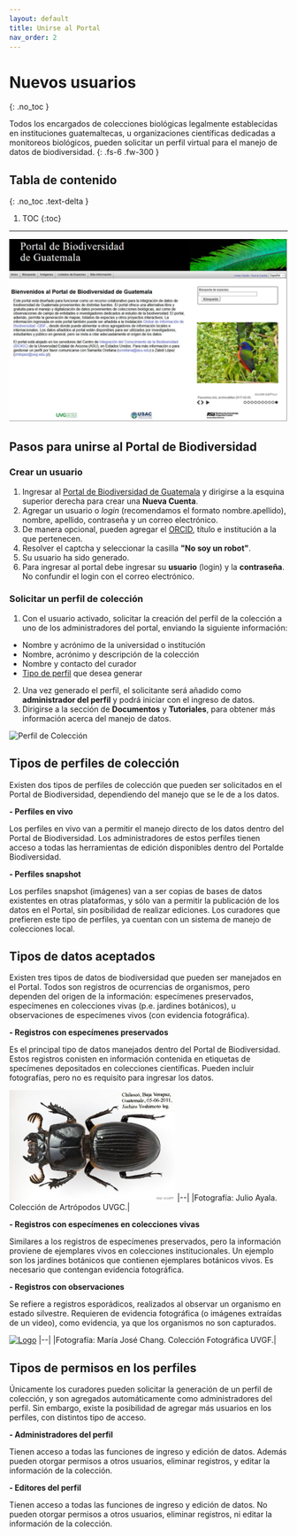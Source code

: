 ```yaml
---
layout: default
title: Unirse al Portal
nav_order: 2
---
```


# Nuevos usuarios
{: .no_toc }


Todos los encargados de colecciones biológicas legalmente establecidas en instituciones guatemaltecas, u organizaciones científicas dedicadas a monitoreos biológicos, pueden solicitar un perfil virtual para el manejo de datos de biodiversidad. 
{: .fs-6 .fw-300 }



## Tabla de contenido
{: .no_toc .text-delta }

1. TOC
{:toc}

---
<img src="https://github.com/GuatemalaPortal/guatemalaportal.github.io/blob/main/static/portal/Portal.jpg?raw=true" alt="Portal" >

## Pasos para unirse al Portal de Biodiversidad

### Crear un usuario

1. Ingresar al [Portal de Biodiversidad de Guatemala](https://biodiversidad.gt) y dirigirse a la esquina superior derecha para crear una **Nueva Cuenta**.
2. Agregar un usuario o _login_ (recomendamos el formato nombre.apellido), nombre, apellido, contraseña y un correo electrónico.
3. De manera opcional, pueden agregar el [ORCID](https://orcid.org), título e institución a la que pertenecen.
4. Resolver el captcha y seleccionar la casilla **"No soy un robot"**.
5. Su usuario ha sido generado.
6. Para ingresar al portal debe ingresar su **usuario** (login) y la **contraseña**. No confundir el login con el correo electrónico.


### Solicitar un perfil de colección

1. Con el usuario activado, solicitar la creación del perfil de la colección a uno de los administradores del portal, enviando la siguiente información: 
- Nombre y acrónimo de la universidad o institución 
- Nombre, acrónimo y descripción de la colección
- Nombre y contacto del curador
- [Tipo de perfil](#tipos-de-perfiles-de-colección) que desea generar

2. Una vez generado el perfil, el solicitante será añadido como **administrador del perfil** y podrá iniciar con el ingreso de datos.
3. Dirigirse a la sección de **Documentos** y **Tutoriales**, para obtener más información acerca del manejo de datos. 

<img src="https://github.com/GuatemalaPortal/guatemalaportal.github.io/blob/main/static/portal/PerfilColecci%C3%B3n.jpg?raw=true" alt="Perfil de Colección" >


## Tipos de perfiles de colección

Existen dos tipos de perfiles de colección que pueden ser solicitados en el Portal de Biodiversidad, dependiendo del manejo que se le de a los datos.

**- Perfiles en vivo**

Los perfiles en vivo van a permitir el manejo directo de los datos dentro del Portal de Biodiversidad. Los administradores de estos perfiles tienen acceso a todas las herramientas de edición disponibles dentro del Portalde Biodiversidad.

**- Perfiles snapshot**

Los perfiles snapshot (imágenes) van a ser copias de bases de datos existentes en otras plataformas, y sólo van a permitir la publicación de los datos en el Portal, sin posibilidad de realizar ediciones. Los curadores que prefieren este tipo de perfiles, ya cuentan con un sistema de manejo de colecciones local.

## Tipos de datos aceptados

Existen tres tipos de datos de biodiversidad que pueden ser manejados en el Portal. Todos son registros de ocurrencias de organismos, pero dependen del origen de la información: especímenes preservados, especímenes en colecciones vivas (p.e. jardines botánicos), u observaciones de especímenes vivos (con evidencia fotográfica).

**- Registros con especímenes preservados**

Es el principal tipo de datos manejados dentro del Portal de Biodiversidad. Estos registros conisten en información contenida en etiquetas de specímenes depositados en colecciones científicas. Pueden incluir fotografías, pero no es requisito para ingresar los datos.

[<img src="https://github.com/GuatemalaPortal/guatemalaportal.github.io/blob/main/static/portal/Especimen.jpg?raw=true" alt="Especimen" width="300" height="200">](https://biodiversidad.gt/portal/collections/individual/index.php?occid=8126&clid=0)
|--|
|Fotografía: Julio Ayala. Colección de Artrópodos UVGC.|

**- Registros con especímenes en colecciones vivas**

Similares a los registros de especímenes preservados, pero la información proviene de ejemplares vivos en colecciones institucionales. Un ejemplo son los jardines botánicos que contienen ejemplares botánicos vivos. Es necesario que contengan evidencia fotográfica.

**- Registros con observaciones**

Se refiere a registros esporádicos, realizados al observar un organismo en estado silvestre. Requieren de evidencia fotográfica (o imágenes extraídas de un video), como evidencia, ya que los organismos no son capturados. 

[<img src="https://csvcoll.org/imglib/verte/UVG_UVGF/UVGF000/MJCA_Coleonyxelegans_1599598885.jpg" alt="Logo" width="300" height="200">](https://biodiversidad.gt/portal/collections/individual/index.php?occid=7672&clid=0)
|--|
|Fotografía: María José Chang. Colección Fotográfica UVGF.|

## Tipos de permisos en los perfiles

Únicamente los curadores pueden solicitar la generación de un perfil de colección, y son agregados automáticamente como administradores del perfil. Sin embargo, existe la posibilidad de agregar más usuarios en los perfiles, con distintos tipo de acceso. 


**- Administradores del perfil**

Tienen acceso a todas las funciones de ingreso y edición de datos. Además pueden otorgar permisos a otros usuarios, eliminar registros, y editar la información de la colección.

**- Editores del perfil**

Tienen acceso a todas las funciones de ingreso y edición de datos. No pueden otorgar permisos a otros usuarios, eliminar registros, ni editar la información de la colección.

